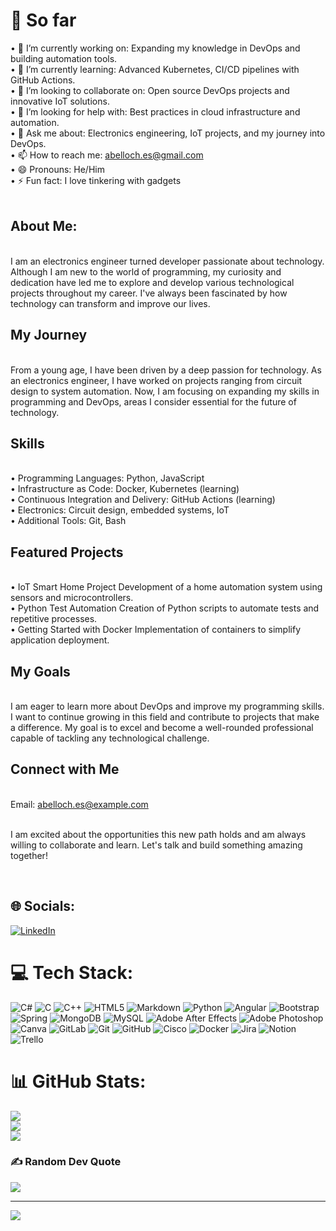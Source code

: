 # 💫 So far
•	🔭 I’m currently working on: Expanding my knowledge in DevOps and building automation tools.<br>•	🌱 I’m currently learning: Advanced Kubernetes, CI/CD pipelines with GitHub Actions.<br>•	👯 I’m looking to collaborate on: Open source DevOps projects and innovative IoT solutions.<br>•	🤔 I’m looking for help with: Best practices in cloud infrastructure and automation.<br>•	💬 Ask me about: Electronics engineering, IoT projects, and my journey into DevOps.<br>•	📫 How to reach me: abelloch.es@gmail.com<br>•	😄 Pronouns: He/Him<br>•	⚡ Fun fact: I love tinkering with gadgets <br><br><h2>About Me:</h2><br>I am an electronics engineer turned developer passionate about technology. Although I am new to the world of programming, my curiosity and dedication have led me to explore and develop various technological projects throughout my career. I've always been fascinated by how technology can transform and improve our lives.<br><h2>My Journey</h2><br>From a young age, I have been driven by a deep passion for technology. As an electronics engineer, I have worked on projects ranging from circuit design to system automation. Now, I am focusing on expanding my skills in programming and DevOps, areas I consider essential for the future of technology.<br><h2>Skills</h2><br>•	Programming Languages: Python, JavaScript<br>•	Infrastructure as Code: Docker, Kubernetes (learning)<br>•	Continuous Integration and Delivery: GitHub Actions (learning)<br>•	Electronics: Circuit design, embedded systems, IoT<br>•	Additional Tools: Git, Bash<br><h2>Featured Projects</h2><br>•	IoT Smart Home Project Development of a home automation system using sensors and microcontrollers.<br>•	Python Test Automation Creation of Python scripts to automate tests and repetitive processes.<br>•	Getting Started with Docker Implementation of containers to simplify application deployment.<br><h2>My Goals</h2><br>I am eager to learn more about DevOps and improve my programming skills. I want to continue growing in this field and contribute to projects that make a difference. My goal is to excel and become a well-rounded professional capable of tackling any technological challenge.<br><h2>Connect with Me</h2><br>	Email: abelloch.es@example.com<br><br><p>I am excited about the opportunities this new path holds and am always willing to collaborate and learn. Let's talk and build something amazing together!</p><br>


## 🌐 Socials:
[![LinkedIn](https://img.shields.io/badge/LinkedIn-%230077B5.svg?logo=linkedin&logoColor=white)](https://www.linkedin.com/in/asdrubal-bello-202020/) 

# 💻 Tech Stack:
![C#](https://img.shields.io/badge/c%23-%23239120.svg?style=flat&logo=csharp&logoColor=white) ![C](https://img.shields.io/badge/c-%2300599C.svg?style=flat&logo=c&logoColor=white) ![C++](https://img.shields.io/badge/c++-%2300599C.svg?style=flat&logo=c%2B%2B&logoColor=white) ![HTML5](https://img.shields.io/badge/html5-%23E34F26.svg?style=flat&logo=html5&logoColor=white) ![Markdown](https://img.shields.io/badge/markdown-%23000000.svg?style=flat&logo=markdown&logoColor=white) ![Python](https://img.shields.io/badge/python-3670A0?style=flat&logo=python&logoColor=ffdd54) ![Angular](https://img.shields.io/badge/angular-%23DD0031.svg?style=flat&logo=angular&logoColor=white) ![Bootstrap](https://img.shields.io/badge/bootstrap-%238511FA.svg?style=flat&logo=bootstrap&logoColor=white) ![Spring](https://img.shields.io/badge/spring-%236DB33F.svg?style=flat&logo=spring&logoColor=white) ![MongoDB](https://img.shields.io/badge/MongoDB-%234ea94b.svg?style=flat&logo=mongodb&logoColor=white) ![MySQL](https://img.shields.io/badge/mysql-4479A1.svg?style=flat&logo=mysql&logoColor=white) ![Adobe After Effects](https://img.shields.io/badge/Adobe%20After%20Effects-9999FF.svg?style=flat&logo=Adobe%20After%20Effects&logoColor=white) ![Adobe Photoshop](https://img.shields.io/badge/adobe%20photoshop-%2331A8FF.svg?style=flat&logo=adobe%20photoshop&logoColor=white) ![Canva](https://img.shields.io/badge/Canva-%2300C4CC.svg?style=flat&logo=Canva&logoColor=white) ![GitLab](https://img.shields.io/badge/gitlab-%23181717.svg?style=flat&logo=gitlab&logoColor=white) ![Git](https://img.shields.io/badge/git-%23F05033.svg?style=flat&logo=git&logoColor=white) ![GitHub](https://img.shields.io/badge/github-%23121011.svg?style=flat&logo=github&logoColor=white) ![Cisco](https://img.shields.io/badge/cisco-%23049fd9.svg?style=flat&logo=cisco&logoColor=black) ![Docker](https://img.shields.io/badge/docker-%230db7ed.svg?style=flat&logo=docker&logoColor=white) ![Jira](https://img.shields.io/badge/jira-%230A0FFF.svg?style=flat&logo=jira&logoColor=white) ![Notion](https://img.shields.io/badge/Notion-%23000000.svg?style=flat&logo=notion&logoColor=white) ![Trello](https://img.shields.io/badge/Trello-%23026AA7.svg?style=flat&logo=Trello&logoColor=white)
# 📊 GitHub Stats:
![](https://github-readme-stats.vercel.app/api?username=abelloch&theme=dark&hide_border=false&include_all_commits=true&count_private=false)<br/>
![](https://github-readme-streak-stats.herokuapp.com/?user=abelloch&theme=dark&hide_border=false)<br/>
![](https://github-readme-stats.vercel.app/api/top-langs/?username=abelloch&theme=dark&hide_border=false&include_all_commits=true&count_private=false&layout=compact)

### ✍️ Random Dev Quote
![](https://quotes-github-readme.vercel.app/api?type=horizontal&theme=radical)

---
[![](https://visitcount.itsvg.in/api?id=abelloch&icon=0&color=0)](https://visitcount.itsvg.in)

<!-- Proudly created with GPRM ( https://gprm.itsvg.in ) -->
